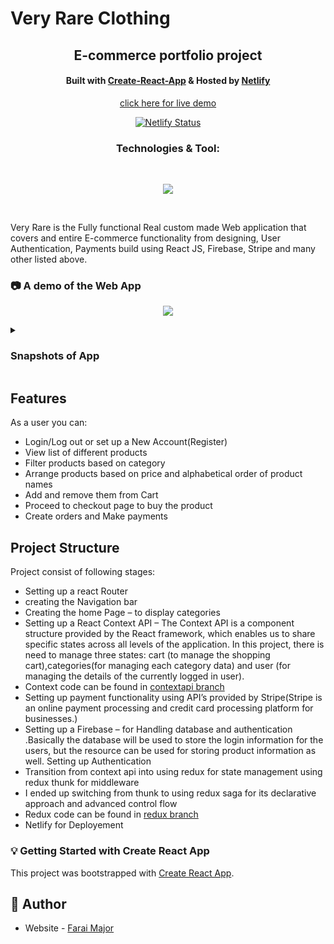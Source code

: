 # Very Rare Clothing

<div align="center">
    <h2>E-commerce portfolio project </h1>
        <h4>
            Built with <a href="https://create-react-app.dev/">Create-React-App</a> &
            Hosted by <a href="https://www.netlify.com/">Netlify</a> 
        </h4>
</div>

<!-- Live Demo Link -->
<div align="center">
<a href="https://very-rare.netlify.app/" target='_blank'>
    click here for live demo
</a>
<p>
  
[![Netlify Status](https://api.netlify.com/api/v1/badges/609d0724-3439-4ea9-b5b8-e303ca9d7117/deploy-status)](https://https://very-rare.netlify.app/)

</p>
</div>


<h3 align='center'>Technologies & Tool:</h3>
<br/>

<p align="center">
  <a href="https://skillicons.dev">
    <img src="https://skillicons.dev/icons?i=react,redux,graphql,git,firebase,styledcomponents,netlify,github,vscode,github" />
  </a>
</p>

</br>

Very Rare is the Fully functional Real custom made Web application that covers and entire E-commerce functionality from designing, User Authentication, Payments build using React JS, Firebase, Stripe and many other listed above.

### :camera: A demo of the Web App
<p align="center">
<img src="veryrare.gif" ">
</p>
<details>
<summary><h3>Snapshots of App</h3></summary>    

<p align="center">
    <h3 color="red">HOME PAGE</h3>
    <img src="https://i.ibb.co/3hFF58X/main.png" width="80%">
    </br>
        <h3 color="red">AUTHENTICATION PAGE</h3>
    <img src="https://i.ibb.co/k2QDsYh/auth.png" width="80%">
    </br>
        <h3 color="red">MENU</h3>
    <img src="https://i.ibb.co/HtD9FhY/burger.png" width="80%">
    </br>
      <h3 color="red">SORT ITEMS</h3>
     <img src="https://i.ibb.co/cXztjR9/sortitems.png" width="80%">
     </br>
        <h3 color="red">FEATURES ITEMS</h3>
    <img src="https://i.ibb.co/Jkfyt1P/featured.png" width="80%">
    </br>
        <h3 color="red">SHOPPING CART</h3>
    <img src="https://i.ibb.co/2MWVFFJ/shopping-cart.png" width="80%">
    </br>
        <h3 color="red">CHECKOUT PAGE</h3>
    <img src="https://i.ibb.co/XjYX5NW/checkout.png" width="80%">
    </br>
      <h3 color="red">EMPTY CHECKOUT PAGE</h3>
     <img src="https://i.ibb.co/n1kh7GY/emptycheckout.png" width="80%">
     </br>
    <h3 color="red">SEARCH</h3>
     <img src="https://i.ibb.co/jW0tbfP/search.png" width="80%">
     </br>
     <h3 color="red">SEARCH RESULTS</h3>
     <img src="https://i.ibb.co/tL1H6Nm/searchresult.png" width="80%">
     </br>
     <h3 color="red">NO SEARCH RESULTS FOUND</h3>
     <img src="https://i.ibb.co/k84vr2s/searchresultsnone.png" width="80%">
     </br>
     <h3 color="red">FOOTER</h3>
     <img src="https://i.ibb.co/wgngrVr/footer.png" width="80%">   
</p>
</details>

## Features
As a user you can:

- Login/Log out or set up a New Account(Register)
- View list of different products
- Filter products based on category
- Arrange products based on price and alphabetical order of product names
- Add and remove them from Cart
- Proceed to checkout page to buy the product
- Create orders and Make payments

## Project Structure

Project consist of following stages:

- Setting up a react Router
- creating the Navigation bar
- Creating the home Page  – to display categories
- Setting up a React Context API – The Context API is a component structure provided by the React framework, which enables us to share specific states across all levels of the application. In this project, there is need to manage three states: cart (to manage the shopping cart),categories(for managing each category data)  and user (for managing the details of the currently logged in user).
- Context code can be found in <a href="https://github.com/FaraiMajor/veryrare-clothing/tree/contextapi">contextapi branch</a> 
- Setting up payment functionality using API’s provided by Stripe(Stripe is an online payment processing and credit card processing platform for businesses.)
- Setting up a Firebase – for Handling database and authentication .Basically the database will be used to store the login information for the users, but the resource can be used for storing product information as well.
Setting up Authentication
- Transition from context api into using redux for state management using redux thunk for middleware
- I ended up switching from thunk to using redux saga for its declarative approach and advanced control flow
- Redux code can be found in <a href="https://github.com/FaraiMajor/veryrare-clothing/tree/redux">redux branch</a> 
- Netlify for Deployement
  
### :bulb: Getting Started with Create React App

This project was bootstrapped with [Create React App](https://github.com/facebook/create-react-app).

## :bust_in_silhouette: Author

- Website - [Farai Major](https://faraimajor.com/)
